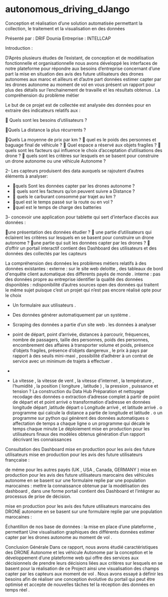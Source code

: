 # autonomous_driving_dJango


 Conception et réalisation d’une solution automatisée permettant la collection, le traitement et la visualisation en des données




   Présenté par : DRIF Dounia Entreprise : INTELLCAP
   
   
   

Introduction :


D’Après plusieurs études de l’existant, de conception et de modélisation fonctionnelle et organisationnelle nous avons développé les interfaces de notre plateforme pour répondre aux besoins d’entreprise concernant d’une part la mise en situation des avis des future utilisateurs des drones autonomes aux maroc et ailleurs et d’autre part données estimer capter par les drones autonome au moment de vol en vous présent un rapport pour plus des détails sur l’enchainement de travaille et les résultats obtenus .
La compréhension du problème métier

Le but de ce projet est de collectée est analysée des données pour en extraire des indicateurs relatifs aux :


 Quels sont les besoins d’utilisateurs ?

Quels La distance la plus récurrents ?

Quels La moyenne de prix par km ?
 quel es le poids des personnes et baguage final de véhicule ?
 Quel espace a réservé aux objets fragiles ?
 quels sont les facteurs qui influence le choix d’acceptation d’utilisations des drone ?
 quels sont les critères sur lesquels en se basent pour construire un drone autonome ou une véhicule Autonome ?




2- Les capteurs produisent des data auxquels se rajoutent d’autres éléments à analyser:

- quels Sont les données capter par les drones autonome ?
-  quels sont les facteurs qu’on peuvent suivre a Distance ?
-  quels le carburant consommé par trajet au km ?
- quel est le temps passé sur la route ou en vol ?
- quel est le temps de charge des batteries




3- concevoir une application pour tablette qui sert d’interface d’accès aux données :

une présentation des données étudier ?
 une partie d’utilisateurs qui éclairent les critères sur lesquels en se basent pour construire un drone autonome ?
une partie qui suit les données capter par les drones ?
 d’offrir un portail interactif contient des Dashboard des utilisateurs et des données des collectés par les capteurs

La compréhension des données
les problèmes métiers relatifs à des données existantes :
externe : sur le site web deloitte , des tableaux de bord d'enquête client automatique des differents payés de monde . interne : pas des données propre au entreprise
identifier la qualité des données disponibles :
ndisponibilité d’autres sources open des données qui traitent le même sujet puisque c’est un projet qui n’est pas encore réalisé opte pour le choix 


- Un formulaire aux utilisateurs .
- Des données générer automatiquement par un système .
- Scraping des données a partie d’un site web .
les données à analyser
- point de départ, point d’arrivée, distances à parcourir, fréquences, nombre de passagers, taille des personnes, poids des personnes, encombrement des affaires à transporter volume et poids, présence d’objets fragiles, présence d’objets dangereux , le prix à pays par rapport à des seuils mini-maxi , possibilité d’adhérer à un contrat de service avec un minimum de trajets à effectuer .
-

- La vitesse , la vitesse de vent , la vitesse d’internet , la température , l’humidité , la position ( longiture , latitude ) , la pression , puissance et tension ?
La construction du Data Hub
Préparation et nettoyage recodage des données
o extraction d’adresse complet à partir de point de départ et et point arrivé
o transformation d’adresse en données longitude départ ,latitude départ
o Longitude arrivé , et latitude arrivé .
o programme qui calcule la distance a partie de longitude
et latitude .
o un programme sur python qui génèrent des données
automatiques
o affectation de temps a chaque ligne
o un programme qui décale le temps chaque minute
Le déploiement
mise en production pour les utilisateurs finaux des modèles obtenus
génération d’un rapport décrivant les connaissances



  
Consultation des Dashboard
mise en production pour les avis des future utilisateurs
 mise en production pour les avis des future utilisateurs françcaise :
 
de méme pour les autres payés (UK , USA , Canada, GERMANY )
mise en production pour les avis des future utilisateurs marocains des véhicules autonome en se basent sur une formulaire replie par une population marocaines :
mettre la connaissance obtenue par la modélisation des dashboard , dans une forme portail contient des Dashboard et l’intégrer au processus de prise de décision.
 
 
 
 mise en production pour les avis des future utilisateurs marocains des DRONE autonome en se basent sur une formulaire replie par une population marocaines :



  
Échantillon de nos base de données :
 la mise en place d’une plateforme , permettant Une visualisation graphiques des différents données estimer capter par les drones autonome au moment de vol .
 
  
Conclusion Générale
Dans ce rapport, nous avons étudié caractéristiques des DRONE Autonome et les véhicule Autonome par la conception et le développement d’une plateforme web qui offre des services aux décisionnels de prendre leurs décisions liées aux critères sur lesquels en se basent pour la réalisation de ce Project ainsi une visualisation des champs capter par les capteurs aux moment de vol .
Nous avons essayé à définir les besoins afin de réaliser une conception évolutive du portail qui peut être optimisé et accepte de nouvelles tâches tel la réception des données en temps réel .

